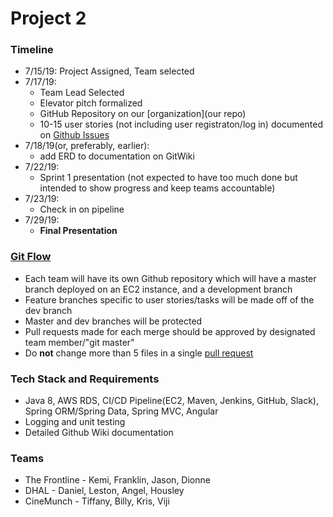 # Project 2

### Timeline 
* 7/15/19: Project Assigned, Team selected
* 7/17/19:
	* Team Lead Selected
	* Elevator pitch formalized 
	* GitHub Repository on our [organization](our repo)
	* 10-15 user stories (not including user registraton/log in) documented on [Github Issues](https://guides.github.com/features/issues/)
* 7/18/19(or, preferably, earlier):
	* add ERD to documentation on GitWiki
* 7/22/19:
	* Sprint 1 presentation (not expected to have too much done but intended to show progress and keep teams accountable)
* 7/23/19: 
	* Check in on pipeline
* 7/29/19:
	* __Final Presentation__

### [Git Flow](https://www.atlassian.com/git/tutorials/comparing-workflows)
* Each team will have its own Github repository which will have a master branch deployed on an EC2 instance, and a development branch
* Feature branches specific to user stories/tasks will be made off of the dev branch
* Master and dev branches will be protected
* Pull requests made for each merge should be approved by designated team member/"git master"
* Do __not__ change more than 5 files in a single [pull request](https://www.atlassian.com/git/tutorials/making-a-pull-request)
 
### Tech Stack and Requirements
* Java 8, AWS RDS, CI/CD Pipeline(EC2, Maven, Jenkins, GitHub, Slack), Spring ORM/Spring Data, Spring MVC, Angular
* Logging and unit testing 
* Detailed Github Wiki documentation 

### Teams
* The Frontline - Kemi, Franklin, Jason, Dionne
* DHAL - Daniel, Leston, Angel, Housley
* CineMunch - Tiffany, Billy, Kris, Viji